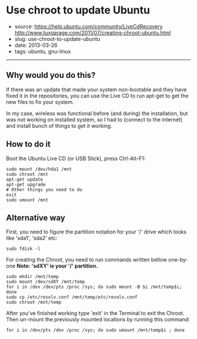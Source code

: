 # Use chroot to update Ubuntu

- source: https://help.ubuntu.com/community/LiveCdRecovery http://www.tuxgarage.com/2011/07/creating-chroot-ubuntu.html
- slug: use-chroot-to-update-ubuntu
- date: 2013-03-26
- tags: ubuntu, gnu-linux

---------------------------------

## Why would you do this?

If there was an update that made your system non-bootable and they have fixed it
in the repositories, you can use the Live CD to run apt-get to get the new files to fix your system.

In my case, wireless was functional before (and during) the installation, but was
not working on installed system, so I had to (connect to the internet) and
install bunch of things to get it working.

## How to do it

Boot the Ubuntu Live CD (or USB Stick), press Ctrl-Alt-F1:

	sudo mount /dev/hda1 /mnt
	sudo chroot /mnt
	apt-get update
	apt-get upgrade
	# Other things you need to do
	exit
	sudo umount /mnt

## Alternative way

First, you need to figure the partition notation for your '/' drive
which looks like 'sda1', 'sda2' etc:

	sudo fdisk -l

For creating the Chroot, you need to run commands written bellow one-by-one
**Note: 'sdXY' is your '/' partition.**

	sudo mkdir /mnt/temp
	sudo mount /dev/sdXY /mnt/temp
	for i in /dev /dev/pts /proc /sys; do sudo mount -B $i /mnt/temp$i; done
	sudo cp /etc/resolv.conf /mnt/temp/etc/resolv.conf
	sudo chroot /mnt/temp

After you've finished working type 'exit' in the Terminal to exit the Chroot.
Then un-mount the previously mounted locations by running this command:

	for i in /dev/pts /dev /proc /sys; do sudo umount /mnt/temp$i ; done